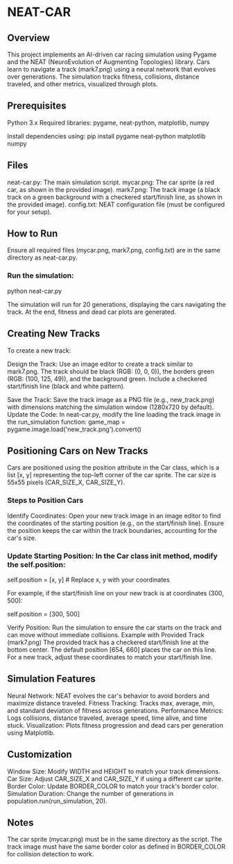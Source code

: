 # NEAT-CAR

## Overview

This project implements an AI-driven car racing simulation using Pygame and the NEAT (NeuroEvolution of Augmenting Topologies) library. Cars learn to navigate a track (mark7.png) using a neural network that evolves over generations. The simulation tracks fitness, collisions, distance traveled, and other metrics, visualized through plots.

## Prerequisites

Python 3.x
Required libraries: pygame, neat-python, matplotlib, numpy

Install dependencies using:
pip install pygame neat-python matplotlib numpy

## Files

neat-car.py: The main simulation script.
mycar.png: The car sprite (a red car, as shown in the provided image).
mark7.png: The track image (a black track on a green background with a checkered start/finish line, as shown in the provided image).
config.txt: NEAT configuration file (must be configured for your setup).

## How to Run

Ensure all required files (mycar.png, mark7.png, config.txt) are in the same directory as neat-car.py.

### Run the simulation:

python neat-car.py

The simulation will run for 20 generations, displaying the cars navigating the track. At the end, fitness and dead car plots are generated.

## Creating New Tracks

To create a new track:

Design the Track: Use an image editor to create a track similar to mark7.png. The track should be black (RGB: (0, 0, 0)), the borders green (RGB: (100, 125, 49)), and the background green. Include a checkered start/finish line (black and white pattern).

Save the Track: Save the track image as a PNG file (e.g., new_track.png) with dimensions matching the simulation window (1280x720 by default).
Update the Code: In neat-car.py, modify the line loading the track image in the run_simulation function:
game_map = pygame.image.load('new_track.png').convert()

## Positioning Cars on New Tracks

Cars are positioned using the position attribute in the Car class, which is a list [x, y] representing the top-left corner of the car sprite. The car size is 55x55 pixels (CAR_SIZE_X, CAR_SIZE_Y).

### Steps to Position Cars
Identify Coordinates: Open your new track image in an image editor to find the coordinates of the starting position (e.g., on the start/finish line). Ensure the position keeps the car within the track boundaries, accounting for the car's size.

### Update Starting Position: In the Car class __init__ method, modify the self.position:

self.position = [x, y]  # Replace x, y with your coordinates

For example, if the start/finish line on your new track is at coordinates (300, 500):

self.position = [300, 500]

Verify Position: Run the simulation to ensure the car starts on the track and can move without immediate collisions.
Example with Provided Track (mark7.png)
The provided track has a checkered start/finish line at the bottom center.
The default position [654, 660] places the car on this line.
For a new track, adjust these coordinates to match your start/finish line.

## Simulation Features

Neural Network: NEAT evolves the car's behavior to avoid borders and maximize distance traveled.
Fitness Tracking: Tracks max, average, min, and standard deviation of fitness across generations.
Performance Metrics: Logs collisions, distance traveled, average speed, time alive, and time stuck.
Visualization: Plots fitness progression and dead cars per generation using Matplotlib.

## Customization
Window Size: Modify WIDTH and HEIGHT to match your track dimensions.
Car Size: Adjust CAR_SIZE_X and CAR_SIZE_Y if using a different car sprite.
Border Color: Update BORDER_COLOR to match your track's border color.
Simulation Duration: Change the number of generations in population.run(run_simulation, 20).

## Notes

The car sprite (mycar.png) must be in the same directory as the script.
The track image must have the same border color as defined in BORDER_COLOR for collision detection to work.
